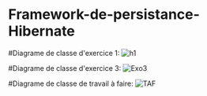 # Framework-de-persistance-Hibernate 
#Diagrame de classe d'exercice 1:
![h1](https://github.com/adnan-khadija/Hibernate/assets/147508009/e9644338-3d48-4693-9020-4e4eef30a6b4)

#Diagrame de classe d'exercice 3:
![Exo3](https://github.com/adnan-khadija/Hibernate/assets/147508009/df4e9256-5e16-429e-9e2a-2409aef71e6b)


#Diagrame de classe de travail à faire:
![TAF](https://github.com/adnan-khadija/Hibernate/assets/147508009/bf697317-33ee-4d3e-8891-af8656410720)


